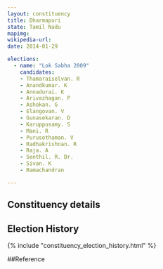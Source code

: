 ```yaml
---
layout: constituency
title: Dharmapuri
state: Tamil Nadu
mapimg: 
wikipedia-url: 
date: 2014-01-29

elections: 
  - name: "Lok Sabha 2009"
    candidates: 
    - Thamaraiselvan. R 
    - Anandkumar. K 
    - Annadurai. K 
    - Arivazhagan. P 
    - Ashokan. G 
    - Elangovan. V 
    - Gunasekaran. D 
    - Karuppusamy. S 
    - Mani. R 
    - Purusothaman. V 
    - Radhakrishnan. R 
    - Raja. A 
    - Senthil. R. Dr. 
    - Sivan. K 
    - Ramachandran 

---
```

## Constituency details


## Election History
{% include "constituency_election_history.html" %}

##Reference
